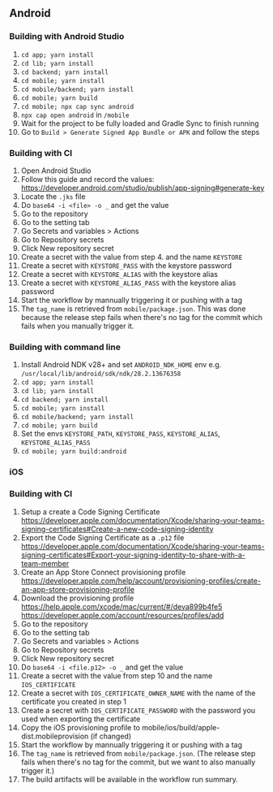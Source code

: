 
## Android

### Building with Android Studio

1. `cd app; yarn install`
2. `cd lib; yarn install`
3. `cd backend; yarn install`
4. `cd mobile; yarn install`
5. `cd mobile/backend; yarn install`
6. `cd mobile; yarn build`
7. `cd mobile; npx cap sync android`
8. `npx cap open android` in `/mobile`
9. Wait for the project to be fully loaded and Gradle Sync to finish running
10. Go to `Build > Generate Signed App Bundle or APK` and follow the steps

### Building with CI

1. Open Android Studio
2. Follow this guide and record the values: https://developer.android.com/studio/publish/app-signing#generate-key
3. Locate the `.jks` file
4. Do `base64 -i <file> -o _` and get the value
5. Go to the repository
6. Go to the setting tab
7. Go Secrets and variables > Actions
8. Go to Repository secrets
9. Click New repository secret
10. Create a secret with the value from step 4. and the name `KEYSTORE`
11. Create a secret with `KEYSTORE_PASS` with the keystore password
12. Create a secret with `KEYSTORE_ALIAS` with the keystore alias
13. Create a secret with `KEYSTORE_ALIAS_PASS` with the keystore alias password
14. Start the workflow by mannually triggering it or pushing with a tag
15. The `tag_name` is retrieved from `mobile/package.json`. This was done because the release step
fails when there's no tag for the commit which fails when you manually trigger it.

### Building with command line

1. Install Android NDK v28+ and set `ANDROID_NDK_HOME` env e.g. `/usr/local/lib/android/sdk/ndk/28.2.13676358`
2. `cd app; yarn install`
3. `cd lib; yarn install`
4. `cd backend; yarn install`
5. `cd mobile; yarn install`
6. `cd mobile/backend; yarn install`
7. `cd mobile; yarn build`
8. Set the envs `KEYSTORE_PATH`, `KEYSTORE_PASS`, `KEYSTORE_ALIAS`, `KEYSTORE_ALIAS_PASS`
9. `cd mobile; yarn build:android`

### iOS

### Building with CI
1. Setup a create a Code Signing Certificate https://developer.apple.com/documentation/Xcode/sharing-your-teams-signing-certificates#Create-a-new-code-signing-identity
2. Export the Code Signing Certificate as a `.p12` file https://developer.apple.com/documentation/Xcode/sharing-your-teams-signing-certificates#Export-your-signing-identity-to-share-with-a-team-member
3. Create an App Store Connect provisioning profile https://developer.apple.com/help/account/provisioning-profiles/create-an-app-store-provisioning-profile
4. Download the provisioning profile https://help.apple.com/xcode/mac/current/#/deva899b4fe5 https://developer.apple.com/account/resources/profiles/add
5. Go to the repository
6. Go to the setting tab
7. Go Secrets and variables > Actions
8. Go to Repository secrets
9. Click New repository secret
10. Do `base64 -i <file.p12> -o _` and get the value
11. Create a secret with the value from step 10 and the name `IOS_CERTIFICATE`
12. Create a secret with `IOS_CERTIFICATE_OWNER_NAME` with the name of the certificate you created in step 1
13. Create a secret with `IOS_CERTIFICATE_PASSWORD` with the password you used when exporting the certificate
14. Copy the iOS provisioning profile to mobile/ios/build/apple-dist.mobileprovision (if changed)
15. Start the workflow by mannually triggering it or pushing with a tag
16. The `tag_name` is retrieved from `mobile/package.json`.
    (The release step fails when there's no tag for the commit, but we want to also manually trigger it.)
17. The build artifacts will be available in the workflow run summary.
